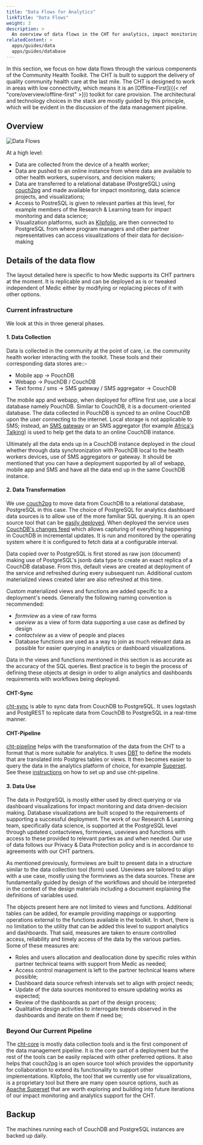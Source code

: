 ```yaml
---
title: "Data Flows for Analytics"
linkTitle: "Data Flows"
weight: 3
description: >
  An overview of data flows in the CHT for analytics, impact monitoring, and data science
relatedContent: >
  apps/guides/data
  apps/guides/database
---
```



In this section, we focus on how data flows through the various components of the Community Health Toolkit. The CHT is built to support the delivery of quality community health care at the last mile. The CHT is designed to work in areas with low connectivity, which means it is an [Offline-First]({{< ref "core/overview/offline-first" >}}) toolkit for care provision. The architectural and technology choices in the stack are mostly guided by this principle, which will be evident in the discussion of the data management pipeline.



## Overview

![Data Flows](data-flows.png)

At a high level:

- Data are collected from the device of a health worker;
- Data are pushed to an online instance from where data are available to other health workers, supervisors, and decision makers;
- Data are transferred to a relational database (PostgreSQL) using [couch2pg](https://github.com/medic/medic-couch2pg) and made available for impact monitoring, data science projects, and visualizations;
- Access to PostreSQL is given to relevant parties at this level, for example members of the Research & Learning team for impact monitoring and data science;
- Visualization platforms, such as [Klipfolio](https://www.klipfolio.com/), are then connected to PostgreSQL from where program managers and other partner representatives can access visualizations of their data for decision-making


## Details of the data flow

The layout detailed here is specific to how Medic supports its CHT partners at the moment. It is replicable and can be deployed as is or tweaked independent of Medic either by modifying or replacing pieces of it with other options.

### Current infrastructure

We look at this in three general phases.

#### 1. Data Collection

Data is collected in the community at the point of care, i.e. the community health worker interacting with the toolkit. These tools and their corresponding data stores are::-

- Mobile app -> PouchDB
- Webapp -> PouchDB / CouchDB
- Text forms / sms -> SMS gateway / SMS aggregator -> CouchDB

The mobile app and webapp, when deployed for offline first use, use a local database namely PouchDB. Similar to CouchDB, it is a document-oriented database. The data collected in PouchDB is synced to an online CouchDB upon the user connecting to the internet. Local storage is not applicable to SMS; instead, an [SMS gateway](https://github.com/medic/cht-gateway) or an SMS aggregator (for example [Africa's Talking](https://africastalking.com)) is used to help get the data to an online CouchDB instance.

Ultimately all the data ends up in a CouchDB instance deployed in the cloud whether through data synchronization with PouchDB local to the health workers devices, use of SMS aggregators or gateway. It should be mentioned that you can have a deployment supported by all of webapp, mobile app and SMS and have all the data end up in the same CouchDB instance.

#### 2. Data Transformation

We use [couch2pg](https://github.com/medic/medic-couch2pg) to move data from CouchDB to a relational database, PostgreSQL in this case. The choice of PostgreSQL for analytics dashboard data sources is to allow use of the more familiar SQL querying. It is an open source tool that can be [easily deployed](https://github.com/medic/medic-couch2pg#user-content-installation-steps-if-applicable). When deployed the service uses [CouchDB's changes feed](https://docs.couchdb.org/en/stable/api/database/changes.html) which allows capturing of everything happening in CouchDB in incremental updates. It is run and monitored by the operating system where it is configured to fetch data at a configurable interval.

Data copied over to PostgreSQL is first stored as raw json (document) making use of PostgreSQL's jsonb data type to create an exact replica of a CouchDB database. From this, default views are created at deployment of the service and refreshed during every subsequent run. Additional custom materialized views created later are also refreshed at this time.

Custom materialized views and functions are added specific to a deployment's needs. Generally the following naming convention is recommended:

- _formview_ as a view of raw forms
- _useview_ as a view of form data supporting a use case as defined by design
- _contactview_ as a view of people and places
- Database functions are used as a way to join as much relevant data as possible for easier querying in analytics or dashboard visualizations.

Data in the views and functions mentioned in this section is as accurate as the accuracy of the SQL queries. Best practice is to begin the process of defining these objects at design in order to align analytics and dashboards requirements with workflows being deployed.

#### CHT-Sync
[cht-sync](https://github.com/medic/cht-sync) is able to sync data from CouchDB to PostgreSQL. It uses logstash and PostgREST to replicate data from CouchDB to PostgreSQL in a real-time manner.

#### CHT-Pipeline
[cht-pipeline](https://github.com/medic/cht-pipeline) helps with the transformation of the data from the CHT to a format that is more suitable for analytics. It uses [DBT](https://www.getdbt.com/) to define the models that are translated into Postgres tables or views. It then becomes easier to query the data in the analytics platform of choice, for example [Superset](https://superset.apache.org/). See these [instructions](cht-sync) on how to set up and use cht-pipeline.

#### 3. Data Use

The data in PostgreSQL is mostly either used by direct querying or via dashboard visualizations for impact monitoring and data driven-decision making. Database visualizations are built scoped to the requirements of supporting a successful deployment. The work of our Research & Learning team, specifically data science, is supported at the PostgreSQL level through updated contactviews, formviews, useviews and functions with access to these provided to relevant parties as and when needed. Our use of data follows our Privacy & Data Protection policy and is in accordance to agreements with our CHT partners.

As mentioned previously, formviews are built to present data in a structure similar to the data collection tool (form) used. Useviews are tailored to align with a use case, mostly using the formviews as the data sources. These are fundamentally guided by design of the workflows and should be interpreted in the context of the design materials including a document explaining the definitions of variables used.

The objects present here are not limited to views and functions. Additional tables can be added, for example providing mappings or supporting operations external to the functions available in the toolkit. In short, there is no limitation to the utility that can be added this level to support analytics and dashboards. That said, measures are taken to ensure controlled access, reliability and timely access of the data by the various parties. Some of these measures are:


- Roles and users allocation and deallocation done by specific roles within partner technical teams with support from Medic as needed;
- Access control management is left to the partner technical teams where possible;
- Dashboard data source refresh intervals set to align with project needs;
- Update of the data sources monitored to ensure updating works as expected;
- Review of the dashboards as part of the design process;
- Qualitative design activities to interrogate trends observed in the dashboards and iterate on them if need be;

### Beyond Our Current Pipeline

The [cht-core](https://github.com/medic/cht-core) is mostly data collection tools and is the first component of the data management pipeline. It is the core part of a deployment but the rest of the tools can be easily replaced with other preferred options. It also helps that couch2pg is an open source tool which provides the opportunity for collaboration to extend its functionality to support other implementations. Klipfolio, the tool that we currently use for visualizations, is a proprietary tool but there are many open source options, such as [Apache Superset](https://superset.incubator.apache.org/) that are worth exploring and building into future iterations of our impact monitoring and analytics support for the CHT.

## Backup

The machines running each of CouchDB and PostgreSQL instances are backed up daily.

